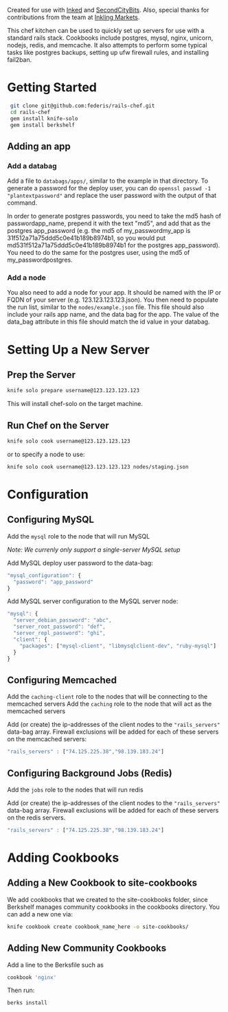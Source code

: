 Created for use with [Inked](https://www.inkedcrm.com) and [SecondCityBits](https://www.secondcitybits.com). Also, special thanks for contributions from the team at [Inkling Markets](http://inklingmarkets.com/).

This chef kitchen can be used to quickly set up servers for use with a standard rails stack. Cookbooks include postgres, mysql, nginx, unicorn, nodejs, redis, and memcache. It also attempts to perform some typical tasks like postgres backups, setting up ufw firewall rules, and installing fail2ban.


Getting Started
===============

```bash
 git clone git@github.com:federis/rails-chef.git
 cd rails-chef
 gem install knife-solo
 gem install berkshelf
```

Adding an app
-------------

### Add a databag

Add a file to ```databags/apps/```, similar to the example in that directory. To generate a password for the deploy user, you can do ```openssl passwd -1 "plantextpassword"``` and replace the user password with the output of that command.

In order to generate postgres passwords, you need to take the md5 hash of passwordapp_name, prepend it with the text "md5", and add that as the postgres app_password (e.g. the md5 of my_passwordmy_app is 31f512a71a75ddd5c0e41b189b8974b1, so you would put md531f512a71a75ddd5c0e41b189b8974b1 for the postgres app_password). You need to do the same for the postgres user, using the md5 of my_passwordpostgres.

### Add a node

You also need to add a node for your app. It should be named with the IP or FQDN of your server (e.g. 123.123.123.123.json). You then need to populate the run list, similar to the ```nodes/example.json``` file. This file should also include your rails app name, and the data bag for the app. The value of the data_bag attribute in this file should match the id value in your databag.


Setting Up a New Server
=======================

Prep the Server
---------------

```bash
knife solo prepare username@123.123.123.123
```

This will install chef-solo on the target machine.


Run Chef on the Server
----------------------

```bash
knife solo cook username@123.123.123.123
```

or to specify a node to use:

```bash
knife solo cook username@123.123.123.123 nodes/staging.json
```


Configuration
=============

Configuring MySQL
-----------------

Add the ```mysql``` role to the node that will run MySQL

_Note: We currenly only support a single-server MySQL setup_

Add MySQL deploy user password to the data-bag:

```javascript
"mysql_configuration": {
  "password": "app_password"
}
```

Add MySQL server configuration to the MySQL server node:

```javascript
"mysql": {
  "server_debian_password": "abc",
  "server_root_password": "def",
  "server_repl_password": "ghi",
  "client": {
    "packages": ["mysql-client", "libmysqlclient-dev", "ruby-mysql"]
  }
}

```
Configuring Memcached
---------------------

Add the ```caching-client``` role to the nodes that will be connecting to the memcached servers
Add the ```caching``` role to the node that will act as the memcached servers

Add (or create) the ip-addresses of the client nodes to the ```"rails_servers"``` data-bag array. Firewall exclusions will be added for each of these servers on the memcached servers:

```javascript
"rails_servers" : ["74.125.225.38","98.139.183.24"]
```

Configuring Background Jobs (Redis)
-----------------------------------

Add the ```jobs``` role to the nodes that will run redis

Add (or create) the ip-addresses of the client nodes to the ```"rails_servers"``` data-bag array. Firewall exclusions will be added for each of these servers on the redis servers. 


```javascript
"rails_servers" : ["74.125.225.38","98.139.183.24"]
```



Adding Cookbooks
================

Adding a New Cookbook to site-cookbooks
---------------------------------------

We add cookbooks that we created to the site-cookbooks folder, since Berkshelf manages community cookbooks in the cookbooks directory. You can add a new one via:

```bash
knife cookbook create cookbook_name_here -o site-cookbooks/
```


Adding New Community Cookbooks
------------------------------

Add a line to the Berksfile such as 

```ruby
cookbook 'nginx'
```

Then run:

```bash
berks install
```
